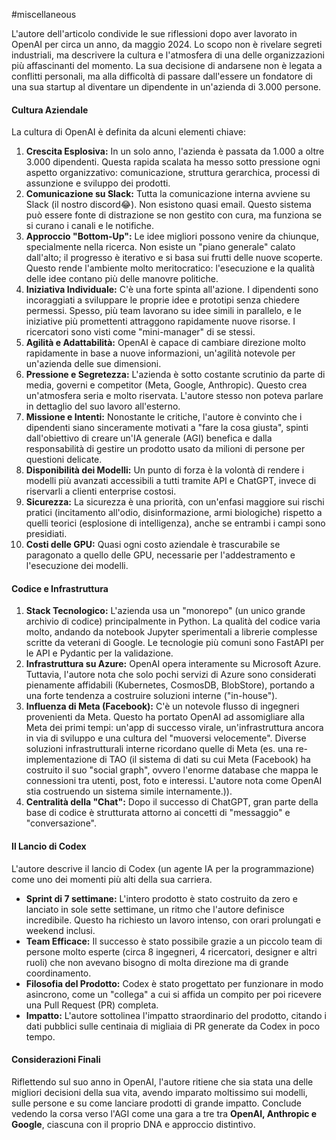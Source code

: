 #miscellaneous 

L'autore dell'articolo condivide le sue riflessioni dopo aver lavorato in OpenAI per circa un anno, da maggio 2024. Lo scopo non è rivelare segreti industriali, ma descrivere la cultura e l'atmosfera di una delle organizzazioni più affascinanti del momento. La sua decisione di andarsene non è legata a conflitti personali, ma alla difficoltà di passare dall'essere un fondatore di una sua startup al diventare un dipendente in un'azienda di 3.000 persone.

#### Cultura Aziendale
La cultura di OpenAI è definita da alcuni elementi chiave:

1.  **Crescita Esplosiva:** In un solo anno, l'azienda è passata da 1.000 a oltre 3.000 dipendenti. Questa rapida scalata ha messo sotto pressione ogni aspetto organizzativo: comunicazione, struttura gerarchica, processi di assunzione e sviluppo dei prodotti.
2.  **Comunicazione su Slack:** Tutta la comunicazione interna avviene su Slack (il nostro discord😂). Non esistono quasi email. Questo sistema può essere fonte di distrazione se non gestito con cura, ma funziona se si curano i canali e le notifiche.
3.  **Approccio "Bottom-Up":** Le idee migliori possono venire da chiunque, specialmente nella ricerca. Non esiste un "piano generale" calato dall'alto; il progresso è iterativo e si basa sui frutti delle nuove scoperte. Questo rende l'ambiente molto meritocratico: l'esecuzione e la qualità delle idee contano più delle manovre politiche.
4.  **Iniziativa Individuale:** C'è una forte spinta all'azione. I dipendenti sono incoraggiati a sviluppare le proprie idee e prototipi senza chiedere permessi. Spesso, più team lavorano su idee simili in parallelo, e le iniziative più promettenti attraggono rapidamente nuove risorse. I ricercatori sono visti come "mini-manager" di se stessi.
5.  **Agilità e Adattabilità:** OpenAI è capace di cambiare direzione molto rapidamente in base a nuove informazioni, un'agilità notevole per un'azienda delle sue dimensioni.
6.  **Pressione e Segretezza:** L'azienda è sotto costante scrutinio da parte di media, governi e competitor (Meta, Google, Anthropic). Questo crea un'atmosfera seria e molto riservata. L'autore stesso non poteva parlare in dettaglio del suo lavoro all'esterno.
7.  **Missione e Intenti:** Nonostante le critiche, l'autore è convinto che i dipendenti siano sinceramente motivati a "fare la cosa giusta", spinti dall'obiettivo di creare un'IA generale (AGI) benefica e dalla responsabilità di gestire un prodotto usato da milioni di persone per questioni delicate.
8.  **Disponibilità dei Modelli:** Un punto di forza è la volontà di rendere i modelli più avanzati accessibili a tutti tramite API e ChatGPT, invece di riservarli a clienti enterprise costosi.
9.  **Sicurezza:** La sicurezza è una priorità, con un'enfasi maggiore sui rischi pratici (incitamento all'odio, disinformazione, armi biologiche) rispetto a quelli teorici (esplosione di intelligenza), anche se entrambi i campi sono presidiati.
10. **Costi delle GPU:** Quasi ogni costo aziendale è trascurabile se paragonato a quello delle GPU, necessarie per l'addestramento e l'esecuzione dei modelli.

#### Codice e Infrastruttura
1.  **Stack Tecnologico:** L'azienda usa un "monorepo" (un unico grande archivio di codice) principalmente in Python. La qualità del codice varia molto, andando da notebook Jupyter sperimentali a librerie complesse scritte da veterani di Google. Le tecnologie più comuni sono FastAPI per le API e Pydantic per la validazione.
2.  **Infrastruttura su Azure:** OpenAI opera interamente su Microsoft Azure. Tuttavia, l'autore nota che solo pochi servizi di Azure sono considerati pienamente affidabili (Kubernetes, CosmosDB, BlobStore), portando a una forte tendenza a costruire soluzioni interne ("in-house").
3.  **Influenza di Meta (Facebook):** C'è un notevole flusso di ingegneri provenienti da Meta. Questo ha portato OpenAI ad assomigliare alla Meta dei primi tempi: un'app di successo virale, un'infrastruttura ancora in via di sviluppo e una cultura del "muoversi velocemente". Diverse soluzioni infrastrutturali interne ricordano quelle di Meta (es. una re-implementazione di TAO (il sistema di dati su cui Meta (Facebook) ha costruito il suo "social graph", ovvero l'enorme database che mappa le connessioni tra utenti, post, foto e interessi. L'autore nota come OpenAI stia costruendo un sistema simile internamente.)).
4.  **Centralità della "Chat":** Dopo il successo di ChatGPT, gran parte della base di codice è strutturata attorno ai concetti di "messaggio" e "conversazione".

#### Il Lancio di Codex
L'autore descrive il lancio di Codex (un agente IA per la programmazione) come uno dei momenti più alti della sua carriera.
*   **Sprint di 7 settimane:** L'intero prodotto è stato costruito da zero e lanciato in sole sette settimane, un ritmo che l'autore definisce incredibile. Questo ha richiesto un lavoro intenso, con orari prolungati e weekend inclusi.
*   **Team Efficace:** Il successo è stato possibile grazie a un piccolo team di persone molto esperte (circa 8 ingegneri, 4 ricercatori, designer e altri ruoli) che non avevano bisogno di molta direzione ma di grande coordinamento.
*   **Filosofia del Prodotto:** Codex è stato progettato per funzionare in modo asincrono, come un "collega" a cui si affida un compito per poi ricevere una Pull Request (PR) completa.
*   **Impatto:** L'autore sottolinea l'impatto straordinario del prodotto, citando i dati pubblici sulle centinaia di migliaia di PR generate da Codex in poco tempo.

#### Considerazioni Finali
Riflettendo sul suo anno in OpenAI, l'autore ritiene che sia stata una delle migliori decisioni della sua vita, avendo imparato moltissimo sui modelli, sulle persone e su come lanciare prodotti di grande impatto. Conclude vedendo la corsa verso l'AGI come una gara a tre tra **OpenAI, Anthropic e Google**, ciascuna con il proprio DNA e approccio distintivo.